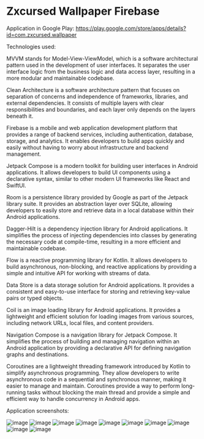 # Zxcursed Wallpaper Firebase

Application in Google Play: https://play.google.com/store/apps/details?id=com.zxcursed.wallpaper

Technologies used:

MVVM stands for Model-View-ViewModel, which is a software architectural pattern used in the development of user interfaces. It separates the user interface logic from the business logic and data access layer, resulting in a more modular and maintainable codebase.

Clean Architecture is a software architecture pattern that focuses on separation of concerns and independence of frameworks, libraries, and external dependencies. It consists of multiple layers with clear responsibilities and boundaries, and each layer only depends on the layers beneath it.

Firebase is a mobile and web application development platform that provides a range of backend services, including authentication, database, storage, and analytics. It enables developers to build apps quickly and easily without having to worry about infrastructure and backend management.

Jetpack Compose is a modern toolkit for building user interfaces in Android applications. It allows developers to build UI components using a declarative syntax, similar to other modern UI frameworks like React and SwiftUI.

Room is a persistence library provided by Google as part of the Jetpack library suite. It provides an abstraction layer over SQLite, allowing developers to easily store and retrieve data in a local database within their Android applications.

Dagger-Hilt is a dependency injection library for Android applications. It simplifies the process of injecting dependencies into classes by generating the necessary code at compile-time, resulting in a more efficient and maintainable codebase.

Flow is a reactive programming library for Kotlin. It allows developers to build asynchronous, non-blocking, and reactive applications by providing a simple and intuitive API for working with streams of data.

Data Store is a data storage solution for Android applications. It provides a consistent and easy-to-use interface for storing and retrieving key-value pairs or typed objects.

Coil is an image loading library for Android applications. It provides a lightweight and efficient solution for loading images from various sources, including network URLs, local files, and content providers.

Navigation Compose is a navigation library for Jetpack Compose. It simplifies the process of building and managing navigation within an Android application by providing a declarative API for defining navigation graphs and destinations.

Coroutines are a lightweight threading framework introduced by Kotlin to simplify asynchronous programming. They allow developers to write asynchronous code in a sequential and synchronous manner, making it easier to manage and maintain. Coroutines provide a way to perform long-running tasks without blocking the main thread and provide a simple and efficient way to handle concurrency in Android apps.

Application screenshots:

![image](https://user-images.githubusercontent.com/91003195/220918609-215635a0-b7b1-40a6-b073-b1a75fada4f5.png)
![image](https://user-images.githubusercontent.com/91003195/220918639-9b84d88a-b5d8-4260-9e32-2baaf12a9ba3.png)
![image](https://user-images.githubusercontent.com/91003195/220918661-30c1bd27-3a4e-4764-b179-e05356ee4eb6.png)
![image](https://user-images.githubusercontent.com/91003195/220918687-36b0e811-e20e-4697-9bdc-808b5fd0c118.png)
![image](https://user-images.githubusercontent.com/91003195/220918720-2d8d043c-a1e3-42c6-86d9-1d17444125ab.png)
![image](https://user-images.githubusercontent.com/91003195/220918756-fa8e820f-f6fe-4362-99c0-e6225011389b.png)
![image](https://user-images.githubusercontent.com/91003195/220918787-c5b209de-6186-4deb-bf84-faa4c93c3e1d.png)
![image](https://user-images.githubusercontent.com/91003195/220918811-4aa0df07-6a84-4493-a00c-08ce53a0e2b4.png)
![image](https://user-images.githubusercontent.com/91003195/220918830-89d00d90-046f-4855-a359-2524ebdc0f0c.png)
![image](https://user-images.githubusercontent.com/91003195/220918851-177e193c-71f8-4094-b09f-8524a9fc11bb.png)
